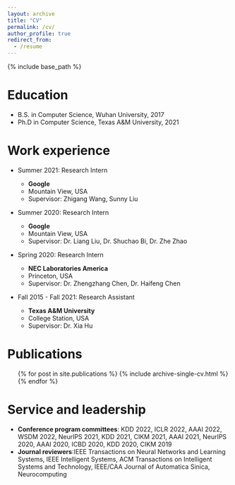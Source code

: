 ```yaml
---
layout: archive
title: "CV"
permalink: /cv/
author_profile: true
redirect_from:
  - /resume
---
```


{% include base_path %}

Education
======
* B.S. in Computer Science, Wuhan University, 2017
* Ph.D in Computer Science, Texas A&M University, 2021 

Work experience
======
* Summer 2021: Research Intern
  * **Google**
  * Mountain View, USA
  * Supervisor: Zhigang Wang, Sunny Liu

* Summer 2020: Research Intern
  * **Google**
  * Mountain View, USA
  * Supervisor: Dr. Liang Liu, Dr. Shuchao Bi, Dr. Zhe Zhao 
  
* Spring 2020: Research Intern
  * **NEC Laboratories America**
  * Princeton, USA
  * Supervisor: Dr. Zhengzhang Chen, Dr. Haifeng Chen 

* Fall 2015 - Fall 2021: Research Assistant
  * **Texas A&M University**
  * College Station, USA
  * Supervisor: Dr. Xia Hu

Publications
======
  <ul>{% for post in site.publications %}
    {% include archive-single-cv.html %}
  {% endfor %}</ul>
  
  
Service and leadership
======
* **Conference program committees**: KDD 2022, ICLR 2022, AAAI 2022, WSDM 2022, NeurIPS 2021, KDD 2021, CIKM 2021, AAAI 2021, NeurIPS 2020, AAAI 2020, ICBD 2020, KDD 2020, CIKM 2019
* **Journal reviewers**:IEEE Transactions on Neural Networks and Learning Systems, IEEE Intelligent Systems, ACM Transactions on Intelligent Systems and Technology, IEEE/CAA Journal of Automatica Sinica, Neurocomputing

